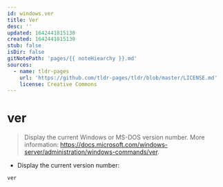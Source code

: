 ```yaml
---
id: windows.ver
title: Ver
desc: ''
updated: 1642441815130
created: 1642441815130
stub: false
isDir: false
gitNotePath: 'pages/{{ noteHiearchy }}.md'
sources:
  - name: tldr-pages
    url: 'https://github.com/tldr-pages/tldr/blob/master/LICENSE.md'
    license: Creative Commons
---
```

# ver

> Display the current Windows or MS-DOS version number.
> More information: <https://docs.microsoft.com/windows-server/administration/windows-commands/ver>.

- Display the current version number:

`ver`

